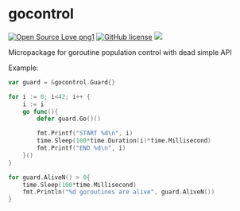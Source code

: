 # gocontrol
[![Open Source Love png1](https://badges.frapsoft.com/os/v1/open-source.png?v=103)](https://github.com/ellerbrock/open-source-badges/) [![GitHub license](https://img.shields.io/github/license/ninedraft/gocontrol.svg)](https://github.com/ninedraft/gocontrol/blob/master/LICENSE) [![](https://godoc.org/github.com/ninedraft/gocontrol?status.svg)](https://godoc.org/github.com/ninedraft/gocontrol)

Micropackage for goroutine population control with dead simple API

Example:
```go
var guard = &gocontrol.Guard{}

for i := 0; i<42; i++ {
    i := i
    go func(){
        defer guard.Go()()

        fmt.Printf("START %d\n", i)
        time.Sleep(100*time.Duration(i)*time.Millisecond)
        fmt.Printf("END %d\n", i)
    }()
}

for guard.AliveN() > 0{
    time.Sleep(100*time.Millisecond)
    fmt.Println("%d goroutines are alive", guard.AliveN())
}
```
